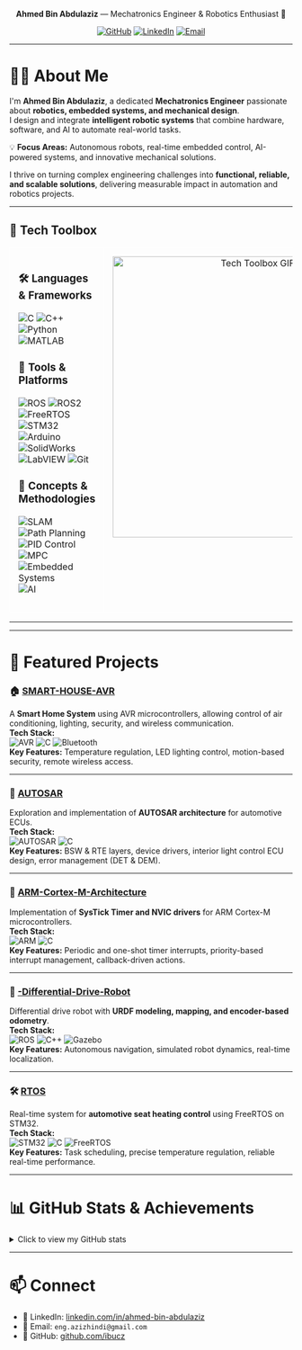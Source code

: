 

<p align="center">
  <strong>Ahmed Bin Abdulaziz</strong> — Mechatronics Engineer & Robotics Enthusiast 🤖
</p>

<p align="center">
  <a href="https://github.com/ibucz" target="_blank"><img alt="GitHub" src="https://img.shields.io/badge/-@ibucz-181717?style=flat-square&logo=GitHub&logoColor=white"></a>
  <a href="https://www.linkedin.com/in/ahmed-bin-abdulaziz" target="_blank"><img alt="LinkedIn" src="https://img.shields.io/badge/-LinkedIn-0077B5?style=flat-square&logo=Linkedin&logoColor=white"></a>
  <a href="mailto:eng.azizhindi@gmail.com" target="_blank"><img alt="Email" src="https://img.shields.io/badge/-Email-D14836?style=flat-square&logo=Gmail&logoColor=white"></a>
</p>

---

# 👨‍🔧 About Me
I'm **Ahmed Bin Abdulaziz**, a dedicated **Mechatronics Engineer** passionate about **robotics, embedded systems, and mechanical design**.  
I design and integrate **intelligent robotic systems** that combine hardware, software, and AI to automate real-world tasks.  

💡 **Focus Areas:** Autonomous robots, real-time embedded control, AI-powered systems, and innovative mechanical solutions.  

I thrive on turning complex engineering challenges into **functional, reliable, and scalable solutions**, delivering measurable impact in automation and robotics projects.

---

## 🧰 Tech Toolbox

<table style="border-collapse: collapse; width: 100%;">
<tr>
  <!-- Left column: Languages, Tools & Concepts -->
  <td valign="top" style="border: 1px solid white; padding: 15px;">

### 🛠️ Languages & Frameworks
![C](https://img.shields.io/badge/C-00599C?style=flat-square&logo=c&logoColor=white)
![C++](https://img.shields.io/badge/C%2B%2B-00599C?style=flat-square&logo=c%2B%2B&logoColor=white)
![Python](https://img.shields.io/badge/Python-3776AB?style=flat-square&logo=python&logoColor=white)
![MATLAB](https://img.shields.io/badge/MATLAB-0076A8?style=flat-square&logo=mathworks&logoColor=white)

### 🧩 Tools & Platforms
![ROS](https://img.shields.io/badge/ROS-22314F?style=flat-square&logo=ros&logoColor=white)
![ROS2](https://img.shields.io/badge/ROS2-22314F?style=flat-square&logo=ros&logoColor=white)
![FreeRTOS](https://img.shields.io/badge/FreeRTOS-555?style=flat-square)
![STM32](https://img.shields.io/badge/STM32-2F5A9D?style=flat-square)
![Arduino](https://img.shields.io/badge/Arduino-00979D?style=flat-square)
![SolidWorks](https://img.shields.io/badge/SolidWorks-1C82B4?style=flat-square)
![LabVIEW](https://img.shields.io/badge/LabVIEW-FFB300?style=flat-square)
![Git](https://img.shields.io/badge/Git-F05032?style=flat-square&logo=git&logoColor=white)

### 🧠 Concepts & Methodologies
![SLAM](https://img.shields.io/badge/SLAM-555?style=flat-square)
![Path Planning](https://img.shields.io/badge/Path_Planning-555?style=flat-square)
![PID Control](https://img.shields.io/badge/PID_Control-555?style=flat-square)
![MPC](https://img.shields.io/badge/MPC-555?style=flat-square)
![Embedded Systems](https://img.shields.io/badge/Embedded_Systems-555?style=flat-square)
![AI](https://img.shields.io/badge/AI-555?style=flat-square)

  </td>

  <!-- Right column: GIF -->
  <td valign="top" align="center" style="border: 1px solid white; padding: 15px;">
    <img src="https://github.com/demartini/demartini/blob/0ad67940b3274d7c5f94ca8d207e6c5c58155beb/code.gif" width="500" alt="Tech Toolbox GIF">
  </td>
</tr>
</table>

---

---

# 🚀 Featured Projects

### 🏠 [SMART-HOUSE-AVR](https://github.com/ibucz/SMART-HOUSE-AVR.git)
A **Smart Home System** using AVR microcontrollers, allowing control of air conditioning, lighting, security, and wireless communication.  
**Tech Stack:**  
![AVR](https://img.shields.io/badge/AVR-555?style=flat-square) ![C](https://img.shields.io/badge/C-00599C?style=flat-square&logo=c&logoColor=white) ![Bluetooth](https://img.shields.io/badge/Bluetooth-555?style=flat-square)  
**Key Features:** Temperature regulation, LED lighting control, motion-based security, remote wireless access.

---

### 🚗 [AUTOSAR](https://github.com/ibucz/AUTOSAR.git)
Exploration and implementation of **AUTOSAR architecture** for automotive ECUs.  
**Tech Stack:**  
![AUTOSAR](https://img.shields.io/badge/AUTOSAR-555?style=flat-square) ![C](https://img.shields.io/badge/C-00599C?style=flat-square&logo=c&logoColor=white)  
**Key Features:** BSW & RTE layers, device drivers, interior light control ECU design, error management (DET & DEM).

---

### 🧠 [ARM-Cortex-M-Architecture](https://github.com/ibucz/ARM-Cortex-M-Architecture.git)
Implementation of **SysTick Timer and NVIC drivers** for ARM Cortex-M microcontrollers.  
**Tech Stack:**  
![ARM](https://img.shields.io/badge/ARM-555?style=flat-square) ![C](https://img.shields.io/badge/C-00599C?style=flat-square&logo=c&logoColor=white)  
**Key Features:** Periodic and one-shot timer interrupts, priority-based interrupt management, callback-driven actions.

---

### 🤖 [-Differential-Drive-Robot](https://github.com/ibucz/-Differential-Drive-Robot.git)
Differential drive robot with **URDF modeling, mapping, and encoder-based odometry**.  
**Tech Stack:**  
![ROS](https://img.shields.io/badge/ROS-22314F?style=flat-square&logo=ros&logoColor=white) ![C++](https://img.shields.io/badge/C%2B%2B-00599C?style=flat-square&logo=c%2B%2B&logoColor=white) ![Gazebo](https://img.shields.io/badge/Gazebo-555?style=flat-square)  
**Key Features:** Autonomous navigation, simulated robot dynamics, real-time localization.

---

### 🛠️ [RTOS](https://github.com/ibucz/RTOS.git)
Real-time system for **automotive seat heating control** using FreeRTOS on STM32.  
**Tech Stack:**  
![STM32](https://img.shields.io/badge/STM32-2F5A9D?style=flat-square) ![C](https://img.shields.io/badge/C-00599C?style=flat-square&logo=c&logoColor=white) ![FreeRTOS](https://img.shields.io/badge/FreeRTOS-555?style=flat-square)  
**Key Features:** Task scheduling, precise temperature regulation, reliable real-time performance.



---

# 📊 GitHub Stats & Achievements

<details>
<summary>Click to view my GitHub stats</summary>
<p align="center">

<table style="border-collapse: collapse; width: 100%; border: 1px solid white;">
<tr>
<td align="center" style="border: 1px solid white;">
  <img alt="Ahmed's GitHub Stats" src="https://github-readme-stats.vercel.app/api?username=ibucz&show_icons=true&count_private=true&hide_border=false&title_color=00BFFF&icon_color=FF69B4&text_color=555&bg_color=0d1117" width="300"/>
</td>
<td align="center" style="border: 1px solid white;">
  <img alt="Top Languages" src="https://github-readme-stats.vercel.app/api/top-langs/?username=ibucz&layout=compact&hide=html&hide_border=false&title_color=00BFFF&text_color=555&bg_color=0d1117" width="300"/>
</td>
<td align="center" style="border: 1px solid white;">
  <img alt="GitHub Streak" src="https://github-readme-streak-stats.herokuapp.com/?user=ibucz&theme=dark&hide_border=false" width="300"/>
</td>
</tr>
</table>

<br>

<p align="center">
<img src="https://github-profile-trophy.vercel.app/?username=ibucz&theme=onedark&row=1&column=7&margin-w=15" alt="GitHub Trophies"/>
</p>

</details>

---

# 📫 Connect
- 💼 LinkedIn: [linkedin.com/in/ahmed-bin-abdulaziz](https://www.linkedin.com/in/ahmed-bin-abdulaziz)  
- 📧 Email: `eng.azizhindi@gmail.com`  
- 🧠 GitHub: [github.com/ibucz](https://github.com/ibucz)
